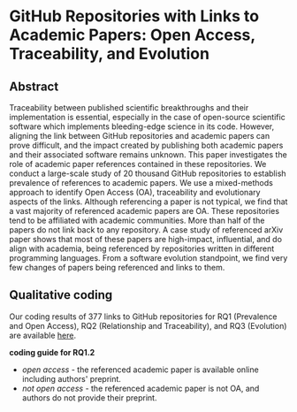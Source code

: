# GitHub Repositories with Links to Academic Papers: Open Access, Traceability, and Evolution

## Abstract

Traceability between published scientific breakthroughs and their implementation is essential, especially in the case of open-source scientific software which implements bleeding-edge science in its code. However, aligning the link between GitHub repositories and academic papers can prove difficult, and the impact created by publishing both academic papers and their associated software remains unknown. This paper investigates the role of academic paper references contained in these repositories. We conduct a large-scale study of 20 thousand GitHub repositories to establish prevalence of references to academic papers. We use a mixed-methods approach to identify Open Access (OA), traceability and evolutionary aspects of the links. Although referencing a paper is not typical, we find that a vast majority of referenced academic papers are OA. These repositories tend to be affiliated with academic communities. More than half of the papers do not link back to any repository. A case study of referenced arXiv paper shows that most of these papers are high-impact, influential, and do align with academia, being referenced by repositories written in different programming languages. From a software evolution standpoint, we find very few changes of papers being referenced and links to them.

## Qualitative coding
  Our coding results of 377 links to GitHub repositories for RQ1 (Prevalence and Open Access), RQ2 (Relationship and Traceability), and RQ3 (Evolution) are available [here](https://docs.google.com/spreadsheets/d/e/2PACX-1vQ7gkxqJpzsa4T2ZuZg-VfAvD9U4r-XbpmwdlkK3k_RZ5Jc8bhgLK6I6xHj_KSTHTZaoJg-SqcE2yPj/pubhtml).
  
 **coding guide for RQ1.2**
 - *open access* - the referenced academic paper is available online including authors' preprint.
 - *not open access* - the referenced academic paper is not OA, and authors do not provide their preprint.
 
